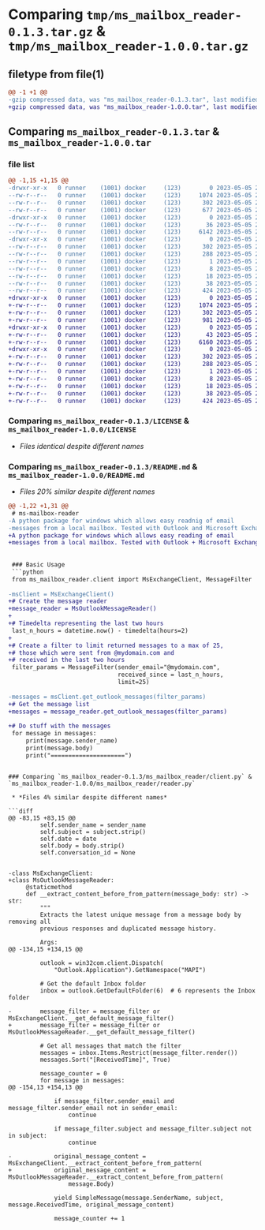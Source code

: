 # Comparing `tmp/ms_mailbox_reader-0.1.3.tar.gz` & `tmp/ms_mailbox_reader-1.0.0.tar.gz`

## filetype from file(1)

```diff
@@ -1 +1 @@
-gzip compressed data, was "ms_mailbox_reader-0.1.3.tar", last modified: Fri May  5 21:28:40 2023, max compression
+gzip compressed data, was "ms_mailbox_reader-1.0.0.tar", last modified: Fri May  5 21:41:25 2023, max compression
```

## Comparing `ms_mailbox_reader-0.1.3.tar` & `ms_mailbox_reader-1.0.0.tar`

### file list

```diff
@@ -1,15 +1,15 @@
-drwxr-xr-x   0 runner    (1001) docker     (123)        0 2023-05-05 21:28:40.811537 ms_mailbox_reader-0.1.3/
--rw-r--r--   0 runner    (1001) docker     (123)     1074 2023-05-05 21:28:31.000000 ms_mailbox_reader-0.1.3/LICENSE
--rw-r--r--   0 runner    (1001) docker     (123)      302 2023-05-05 21:28:40.811537 ms_mailbox_reader-0.1.3/PKG-INFO
--rw-r--r--   0 runner    (1001) docker     (123)      677 2023-05-05 21:28:31.000000 ms_mailbox_reader-0.1.3/README.md
-drwxr-xr-x   0 runner    (1001) docker     (123)        0 2023-05-05 21:28:40.811537 ms_mailbox_reader-0.1.3/ms_mailbox_reader/
--rw-r--r--   0 runner    (1001) docker     (123)       36 2023-05-05 21:28:31.000000 ms_mailbox_reader-0.1.3/ms_mailbox_reader/__init__.py
--rw-r--r--   0 runner    (1001) docker     (123)     6142 2023-05-05 21:28:31.000000 ms_mailbox_reader-0.1.3/ms_mailbox_reader/client.py
-drwxr-xr-x   0 runner    (1001) docker     (123)        0 2023-05-05 21:28:40.811537 ms_mailbox_reader-0.1.3/ms_mailbox_reader.egg-info/
--rw-r--r--   0 runner    (1001) docker     (123)      302 2023-05-05 21:28:40.000000 ms_mailbox_reader-0.1.3/ms_mailbox_reader.egg-info/PKG-INFO
--rw-r--r--   0 runner    (1001) docker     (123)      288 2023-05-05 21:28:40.000000 ms_mailbox_reader-0.1.3/ms_mailbox_reader.egg-info/SOURCES.txt
--rw-r--r--   0 runner    (1001) docker     (123)        1 2023-05-05 21:28:40.000000 ms_mailbox_reader-0.1.3/ms_mailbox_reader.egg-info/dependency_links.txt
--rw-r--r--   0 runner    (1001) docker     (123)        8 2023-05-05 21:28:40.000000 ms_mailbox_reader-0.1.3/ms_mailbox_reader.egg-info/requires.txt
--rw-r--r--   0 runner    (1001) docker     (123)       18 2023-05-05 21:28:40.000000 ms_mailbox_reader-0.1.3/ms_mailbox_reader.egg-info/top_level.txt
--rw-r--r--   0 runner    (1001) docker     (123)       38 2023-05-05 21:28:40.811537 ms_mailbox_reader-0.1.3/setup.cfg
--rw-r--r--   0 runner    (1001) docker     (123)      424 2023-05-05 21:28:31.000000 ms_mailbox_reader-0.1.3/setup.py
+drwxr-xr-x   0 runner    (1001) docker     (123)        0 2023-05-05 21:41:25.681637 ms_mailbox_reader-1.0.0/
+-rw-r--r--   0 runner    (1001) docker     (123)     1074 2023-05-05 21:41:12.000000 ms_mailbox_reader-1.0.0/LICENSE
+-rw-r--r--   0 runner    (1001) docker     (123)      302 2023-05-05 21:41:25.681637 ms_mailbox_reader-1.0.0/PKG-INFO
+-rw-r--r--   0 runner    (1001) docker     (123)      981 2023-05-05 21:41:12.000000 ms_mailbox_reader-1.0.0/README.md
+drwxr-xr-x   0 runner    (1001) docker     (123)        0 2023-05-05 21:41:25.677637 ms_mailbox_reader-1.0.0/ms_mailbox_reader/
+-rw-r--r--   0 runner    (1001) docker     (123)       43 2023-05-05 21:41:12.000000 ms_mailbox_reader-1.0.0/ms_mailbox_reader/__init__.py
+-rw-r--r--   0 runner    (1001) docker     (123)     6160 2023-05-05 21:41:12.000000 ms_mailbox_reader-1.0.0/ms_mailbox_reader/reader.py
+drwxr-xr-x   0 runner    (1001) docker     (123)        0 2023-05-05 21:41:25.681637 ms_mailbox_reader-1.0.0/ms_mailbox_reader.egg-info/
+-rw-r--r--   0 runner    (1001) docker     (123)      302 2023-05-05 21:41:25.000000 ms_mailbox_reader-1.0.0/ms_mailbox_reader.egg-info/PKG-INFO
+-rw-r--r--   0 runner    (1001) docker     (123)      288 2023-05-05 21:41:25.000000 ms_mailbox_reader-1.0.0/ms_mailbox_reader.egg-info/SOURCES.txt
+-rw-r--r--   0 runner    (1001) docker     (123)        1 2023-05-05 21:41:25.000000 ms_mailbox_reader-1.0.0/ms_mailbox_reader.egg-info/dependency_links.txt
+-rw-r--r--   0 runner    (1001) docker     (123)        8 2023-05-05 21:41:25.000000 ms_mailbox_reader-1.0.0/ms_mailbox_reader.egg-info/requires.txt
+-rw-r--r--   0 runner    (1001) docker     (123)       18 2023-05-05 21:41:25.000000 ms_mailbox_reader-1.0.0/ms_mailbox_reader.egg-info/top_level.txt
+-rw-r--r--   0 runner    (1001) docker     (123)       38 2023-05-05 21:41:25.681637 ms_mailbox_reader-1.0.0/setup.cfg
+-rw-r--r--   0 runner    (1001) docker     (123)      424 2023-05-05 21:41:12.000000 ms_mailbox_reader-1.0.0/setup.py
```

### Comparing `ms_mailbox_reader-0.1.3/LICENSE` & `ms_mailbox_reader-1.0.0/LICENSE`

 * *Files identical despite different names*

### Comparing `ms_mailbox_reader-0.1.3/README.md` & `ms_mailbox_reader-1.0.0/README.md`

 * *Files 20% similar despite different names*

```diff
@@ -1,22 +1,31 @@
 # ms-mailbox-reader
-A python package for windows which allows easy readnig of email 
-messages from a local mailbox. Tested with Outlook and Microsoft Exchange. 
+A python package for windows which allows easy reading of email 
+messages from a local mailbox. Tested with Outlook + Microsoft Exchange on a Windows 11 PC. 
 
 
 ### Basic Usage
 ```python
 from ms_mailbox_reader.client import MsExchangeClient, MessageFilter
 
-msClient = MsExchangeClient()
+# Create the message reader
+message_reader = MsOutlookMessageReader()
+
+# Timedelta representing the last two hours
 last_n_hours = datetime.now() - timedelta(hours=2)
+
+# Create a filter to limit returned messages to a max of 25, 
+# those which were sent from @mydomain.com and 
+# received in the last two hours
 filter_params = MessageFilter(sender_email="@mydomain.com",
                               received_since = last_n_hours,
                               limit=25)
 
-messages = msClient.get_outlook_messages(filter_params)
+# Get the message list
+messages = message_reader.get_outlook_messages(filter_params)
 
+# Do stuff with the messages
 for message in messages:
     print(message.sender_name)
     print(message.body)
     print("=====================")
 ```
```

### Comparing `ms_mailbox_reader-0.1.3/ms_mailbox_reader/client.py` & `ms_mailbox_reader-1.0.0/ms_mailbox_reader/reader.py`

 * *Files 4% similar despite different names*

```diff
@@ -83,15 +83,15 @@
         self.sender_name = sender_name
         self.subject = subject.strip()
         self.date = date
         self.body = body.strip()
         self.conversation_id = None
 
 
-class MsExchangeClient:
+class MsOutlookMessageReader:
     @staticmethod
     def __extract_content_before_from_pattern(message_body: str) -> str:
         """
         Extracts the latest unique message from a message body by removing all
         previous responses and duplicated message history.
 
         Args:
@@ -134,15 +134,15 @@
 
         outlook = win32com.client.Dispatch(
             "Outlook.Application").GetNamespace("MAPI")
 
         # Get the default Inbox folder
         inbox = outlook.GetDefaultFolder(6)  # 6 represents the Inbox folder
 
-        message_filter = message_filter or MsExchangeClient.__get_default_message_filter()
+        message_filter = message_filter or MsOutlookMessageReader.__get_default_message_filter()
 
         # Get all messages that match the filter
         messages = inbox.Items.Restrict(message_filter.render())
         messages.Sort("[ReceivedTime]", True)
 
         message_counter = 0
         for message in messages:
@@ -154,13 +154,13 @@
 
             if message_filter.sender_email and message_filter.sender_email not in sender_email:
                 continue
 
             if message_filter.subject and message_filter.subject not in subject:
                 continue
 
-            original_message_content = MsExchangeClient.__extract_content_before_from_pattern(
+            original_message_content = MsOutlookMessageReader.__extract_content_before_from_pattern(
                 message.Body)
 
             yield SimpleMessage(message.SenderName, subject, message.ReceivedTime, original_message_content)
 
             message_counter += 1
```

